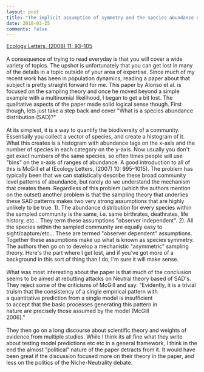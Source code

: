 ```yaml
---
layout: post
title: "The implicit assumption of symmetry and the species abundance distribution"
date: 2010-03-25
comments: false
---
```


<div class='post'>
<a href="http://docs.google.com/fileview?id=0B_M0mgmVJAKUMDZlODdlZjAtYTAzYy00NTI4LWE0YzctZDIzYTM5NTU5MDM0&hl=en">Ecology Letters, (2008) 11: 93–105</a><br /><br />A consequence of trying to read everyday is that you will cover a wide variety of topics.  The upshot is unfortunately that you can get lost in many of the details in a topic outside of your area of expertise.  Since much of my recent work has been in population dynamics, reading a paper about that subject is pretty straight forward for me.  This paper by Alonso et al. is focused on the sampling theory and once he moved beyond a simple example with a multinomial likelihood, I began to get a bit lost.  The qualitative aspects of the paper made solid logical sense though.  First though, lets just take a step back and cover "What is a species abundance distribution (SAD)?"<br /><br />At its simplest, it is a way to quantify the biodiversity of a community.  Essentially you collect a vector of species, and create a histogram of it.  What this creates is a histogram with abundance tags on the x-axis and the number of species in each category on the y-axis.  Now usually you don't get exact numbers of the same species, so often times people will use "bins" on the x-axis of ranges of abundance.  A good introduction to all of this is McGill et al (Ecology Letters, (2007) 10: 995–1015).  The problem has typically been that we can statistically describe these broad community level patterns of abundance, but rarely do we understand the mechanism that creates them.  Regardless of this problem (which the authors mention on the outset) another problem is that the sampling theory that underlies these SAD patterns makes two very strong assumptions that are highly unlikely to be true.  1).  The abundance distribution for every species within the sampled community is the same, i.e. same birthrates, deathrates, life history, etc... They term these assumptions "observer independent".  2).  All the species within the sampled community are equally easy to sight/capture/etc...  These are termed "observer dependent" assumptions.  Together these assumptions make up what is known as species symmetry.  The authors then go on to develop a mechanistic "asymmetric" sampling theory.  Here's the part where I get lost, and if you've got more of a background in this sort of thing than I do, I'm sure it will make sense.  <br /><br />What was most interesting about the paper is that much of the conclusion seems to be aimed at rebutting attacks on Neutral theory based of SAD's.  They reject some of the criticisms of McGill and say: "Evidently, it is a trivial<br />truism that the consistency of a single empirical pattern with<br />a quantitative prediction from a single model is insufficient<br />to accept that the basic processes generating this pattern in<br />nature are precisely those assumed by the model (McGill<br />2006)."<br /><br />They then go on a long discourse about scientific theory and weights of evidence from multiple studies.  While I think its all fine what they write about testing model predictions etc etc in a general framework, I think in the end the almost "political" nature of the paper detracts from it.  It would have been great if the discussion focused more on their theory in the paper, and less on the politics of the Niche-Neutrality debate.</div>
